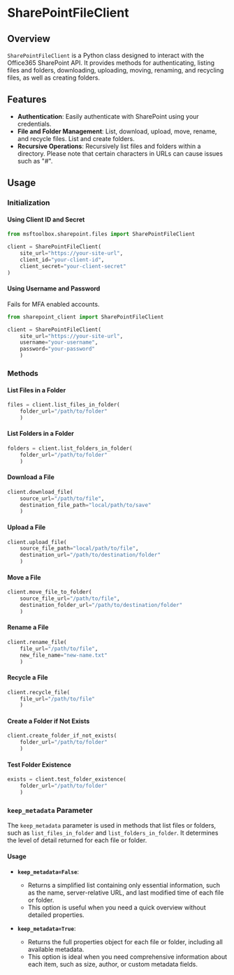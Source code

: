# SharePointFileClient

## Overview

`SharePointFileClient` is a Python class designed to interact with the Office365 SharePoint API. It provides methods for authenticating, listing files and folders, downloading, uploading, moving, renaming, and recycling files, as well as creating folders.

## Features

- **Authentication**: Easily authenticate with SharePoint using your credentials.
- **File and Folder Management**: List, download, upload, move, rename, and recycle files. List and create folders.
- **Recursive Operations**: Recursively list files and folders within a directory. Please note that certain characters in URLs can cause issues such as "#".

## Usage

### Initialization

#### Using Client ID and Secret 
```python
from msftoolbox.sharepoint.files import SharePointFileClient

client = SharePointFileClient(
    site_url="https://your-site-url",
    client_id="your-client-id",
    client_secret="your-client-secret"
)
```

#### Using Username and Password
Fails for MFA enabled accounts.

```python
from sharepoint_client import SharePointFileClient

client = SharePointFileClient(
    site_url="https://your-site-url", 
    username="your-username", 
    password="your-password"
    )
```

### Methods

#### List Files in a Folder

```python
files = client.list_files_in_folder(
    folder_url="/path/to/folder"
    )
```

#### List Folders in a Folder

```python
folders = client.list_folders_in_folder(
    folder_url="/path/to/folder"
    )
```

#### Download a File

```python
client.download_file(
    source_url="/path/to/file", 
    destination_file_path="local/path/to/save"
    )
```

#### Upload a File

```python
client.upload_file(
    source_file_path="local/path/to/file", 
    destination_url="/path/to/destination/folder"
    )
```

#### Move a File

```python
client.move_file_to_folder(
    source_file_url="/path/to/file", 
    destination_folder_url="/path/to/destination/folder"
    )
```

#### Rename a File

```python
client.rename_file(
    file_url="/path/to/file", 
    new_file_name="new-name.txt"
    )
```

#### Recycle a File

```python
client.recycle_file(
    file_url="/path/to/file"
    )
```

#### Create a Folder if Not Exists

```python
client.create_folder_if_not_exists(
    folder_url="/path/to/folder"
    )
```

#### Test Folder Existence

```python
exists = client.test_folder_existence(
    folder_url="/path/to/folder"
    )
```

### `keep_metadata` Parameter

The `keep_metadata` parameter is used in methods that list files or folders, such as `list_files_in_folder` and `list_folders_in_folder`. It determines the level of detail returned for each file or folder.

#### Usage

- **`keep_metadata=False`**: 
  - Returns a simplified list containing only essential information, such as the name, server-relative URL, and last modified time of each file or folder.
  - This option is useful when you need a quick overview without detailed properties.

- **`keep_metadata=True`**: 
  - Returns the full properties object for each file or folder, including all available metadata.
  - This option is ideal when you need comprehensive information about each item, such as size, author, or custom metadata fields.

